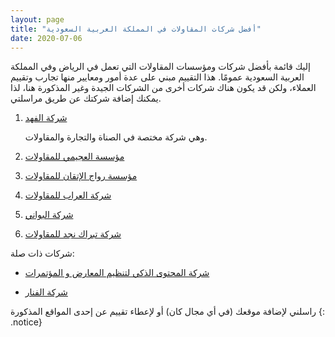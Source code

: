 ```yaml
---
layout: page
title: "أفضل شركات المقاولات في المملكة العربية السعودية"
date: 2020-07-06
---
```



إليك قائمة بأفضل شركات ومؤسسات المقاولات التي تعمل في الرياض وفي المملكة العربية السعودية عمومًا. هذا التقييم مبني على عدة أمور ومعايير منها تجارب وتقييم العملاء، ولكن قد يكون هناك شركات أخرى من الشركات الجيدة وغير المذكورة هنا، لذا يمكنك إضافة شركتك عن طريق مراسلتي. 

1. [شركة الفهد](http://alfahd.com)

    وهي شركة مختصة في الصناة والتجارة والمقاولات.

2. [مؤسسة العجيمي للمقاولات](https://alojaimi.com/ar/contracting.html)

3. [مؤسسة رواج الإتقان للمقاولات](https://rawajitqan.com/)

4. [شركة العراب للمقاولات](http://www.arrab.com.sa/)

5. [شركة البواني](https://beta.albawani.net/)

6. [شركة تبراك نجد للمقاولات](http://www.tnc.com.sa/en/)

شركات ذات صلة:

* [شركة المحتوى الذكي لتنظيم المعارض و المؤتمرات](http://www.scevents.com.sa/)

* [شركة الفنار](https://www.alfanar.com/arabic/)



راسلني لإضافة موقعك (في أي مجال كان) أو لإعطاء تقييم عن إحدى المواقع المذكورة
{: .notice}

